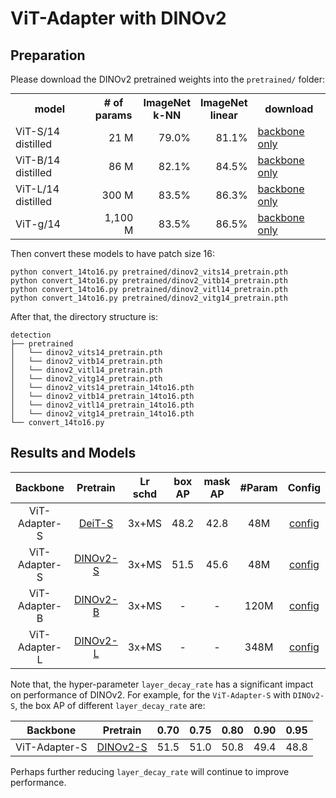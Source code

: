 # ViT-Adapter with DINOv2

## Preparation

Please download the DINOv2 pretrained weights into the `pretrained/` folder:

<table style="margin: auto">
  <tr>
    <th>model</th>
    <th># of<br />params</th>
    <th>ImageNet<br />k-NN</th>
    <th>ImageNet<br />linear</th>
    <th>download</th>
  </tr>
  <tr>
    <td>ViT-S/14 distilled</td>
    <td align="right">21 M</td>
    <td align="right">79.0%</td>
    <td align="right">81.1%</td>
    <td><a href="https://dl.fbaipublicfiles.com/dinov2/dinov2_vits14/dinov2_vits14_pretrain.pth">backbone only</a></td>
  </tr>
  <tr>
    <td>ViT-B/14 distilled</td>
    <td align="right">86 M</td>
    <td align="right">82.1%</td>
    <td align="right">84.5%</td>
    <td><a href="https://dl.fbaipublicfiles.com/dinov2/dinov2_vitb14/dinov2_vitb14_pretrain.pth">backbone only</a></td>
  </tr>
  <tr>
    <td>ViT-L/14 distilled</td>
    <td align="right">300 M</td>
    <td align="right">83.5%</td>
    <td align="right">86.3%</td>
    <td><a href="https://dl.fbaipublicfiles.com/dinov2/dinov2_vitl14/dinov2_vitl14_pretrain.pth">backbone only</a></td>
  </tr>
  <tr>
    <td>ViT-g/14</td>
    <td align="right">1,100 M</td>
    <td align="right">83.5%</td>
    <td align="right">86.5%</td>
    <td><a href="https://dl.fbaipublicfiles.com/dinov2/dinov2_vitg14/dinov2_vitg14_pretrain.pth">backbone only</a></td>
  </tr>
</table>

Then convert these models to have patch size 16:

```shell
python convert_14to16.py pretrained/dinov2_vits14_pretrain.pth
python convert_14to16.py pretrained/dinov2_vitb14_pretrain.pth
python convert_14to16.py pretrained/dinov2_vitl14_pretrain.pth
python convert_14to16.py pretrained/dinov2_vitg14_pretrain.pth
```

After that, the directory structure is:

```shell
detection
├── pretrained
│   └── dinov2_vits14_pretrain.pth
│   └── dinov2_vitb14_pretrain.pth
│   └── dinov2_vitl14_pretrain.pth
│   └── dinov2_vitg14_pretrain.pth
│   └── dinov2_vits14_pretrain_14to16.pth
│   └── dinov2_vitb14_pretrain_14to16.pth
│   └── dinov2_vitl14_pretrain_14to16.pth
│   └── dinov2_vitg14_pretrain_14to16.pth
└── convert_14to16.py
```

## Results and Models

| Backbone      | Pretrain                                                                                   | Lr schd | box AP | mask AP | #Param | Config                                                    | Download                                                                                                                                                                                                                      |
|:-------------:|:------------------------------------------------------------------------------------------:|:-------:|:------:|:-------:|:------:|:---------------------------------------------------------:|:-----------------------------------------------------------------------------------------------------------------------------------------------------------------------------------------------------------------------------:|
| ViT-Adapter-S | [DeiT-S](https://dl.fbaipublicfiles.com/deit/deit_small_patch16_224-cd65a155.pth)                                                                                     | 3x+MS   | 48.2   | 42.8    | 48M    | [config](../mask_rcnn_deit_adapter_small_fpn_3x_coco.py)  | [ckpt](https://github.com/czczup/ViT-Adapter/releases/download/v0.1.2/mask_rcnn_deit_adapter_small_fpn_3x_coco.pth.tar)                                                                                                       |
| ViT-Adapter-S | [DINOv2-S](https://dl.fbaipublicfiles.com/dinov2/dinov2_vits14/dinov2_vits14_pretrain.pth) | 3x+MS   | 51.5   | 45.6    | 48M    | [config](./mask_rcnn_dinov2_adapter_small_fpn_3x_coco.py) | [ckpt](https://huggingface.co/czczup/ViT-Adapter/resolve/main/mask_rcnn_dinov2_adapter_small_fpn_3x_coco.pth) \| [log](https://huggingface.co/czczup/ViT-Adapter/resolve/main/mask_rcnn_dinov2_adapter_small_fpn_3x_coco.log) |
| ViT-Adapter-B | [DINOv2-B](https://dl.fbaipublicfiles.com/dinov2/dinov2_vitb14/dinov2_vitb14_pretrain.pth) | 3x+MS   | -      | -       | 120M   | [config](./mask_rcnn_dinov2_adapter_base_fpn_3x_coco.py)  | -                                                                                                                                                                                                                             |
| ViT-Adapter-L | [DINOv2-L](https://dl.fbaipublicfiles.com/dinov2/dinov2_vitl14/dinov2_vitl14_pretrain.pth) | 3x+MS   | -      | -       | 348M   | [config](./mask_rcnn_dinov2_adapter_large_fpn_3x_coco.py) | -                                                                                                                                                                                                                             |

Note that, the hyper-parameter `layer_decay_rate`  has a significant impact on performance of DINOv2. For example, for the `ViT-Adapter-S` with `DINOv2-S`, the box AP of different `layer_decay_rate` are:

| Backbone      | Pretrain                                                                                   | 0.70 | 0.75 | 0.80 | 0.90 | 0.95 |
|:-------------:|:------------------------------------------------------------------------------------------:|:----:|:----:|:----:|:----:|:----:|
| ViT-Adapter-S | [DINOv2-S](https://dl.fbaipublicfiles.com/dinov2/dinov2_vits14/dinov2_vits14_pretrain.pth) | 51.5 | 51.0 | 50.8 | 49.4 | 48.8 |

Perhaps further reducing `layer_decay_rate` will continue to improve performance.


